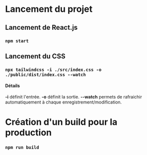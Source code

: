 # Lancement du projet

## Lancement de React.js
### `npm start`

## Lancement du CSS 

### `npx tailwindcss -i ./src/index.css -o ./public/dist/index.css --watch`

#### Détails

**-i** définit l'entrée.
**-o** définit la sortie.
**--watch** permets de rafraichir automatiquement à chaque enregistrement/modification.

# Création d'un build pour la production

### `npm run build`

